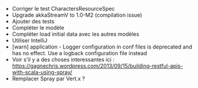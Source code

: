 - Corriger le test CharactersResourceSpec
- Upgrade akkaStreamV to 1.0-M2 (compilation issue)
- Ajouter des tests
- Compléter le modèle
- Compléter load initial data avec les autres modèles
- Utiliser IntelliJ
- [warn] application - Logger configuration in conf files is deprecated and has no effect. Use a logback configuration file instead
- Voir s'il y a des choses interessantes ici : https://gagnechris.wordpress.com/2013/09/15/building-restful-apis-with-scala-using-spray/
- Remplacer Spray par Vert.x ?